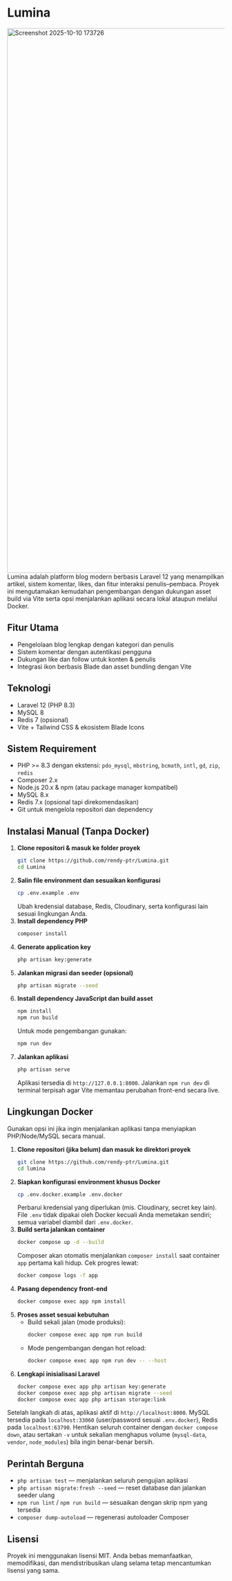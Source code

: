 # Lumina

<img width="2559" height="1259" alt="Screenshot 2025-10-10 173726" src="https://github.com/user-attachments/assets/5a526f33-0327-4d33-a0c5-5e550cb5ca6f" />
Lumina adalah platform blog modern berbasis Laravel 12 yang menampilkan artikel, sistem komentar, likes, dan fitur interaksi penulis–pembaca. Proyek ini mengutamakan kemudahan pengembangan dengan dukungan asset build via Vite serta opsi menjalankan aplikasi secara lokal ataupun melalui Docker.

## Fitur Utama
- Pengelolaan blog lengkap dengan kategori dan penulis
- Sistem komentar dengan autentikasi pengguna
- Dukungan like dan follow untuk konten & penulis
- Integrasi ikon berbasis Blade dan asset bundling dengan Vite

## Teknologi
- Laravel 12 (PHP 8.3)
- MySQL 8
- Redis 7 (opsional)
- Vite + Tailwind CSS & ekosistem Blade Icons

## Sistem Requirement
- PHP >= 8.3 dengan ekstensi: `pdo_mysql`, `mbstring`, `bcmath`, `intl`, `gd`, `zip`, `redis`
- Composer 2.x
- Node.js 20.x & npm (atau package manager kompatibel)
- MySQL 8.x
- Redis 7.x (opsional tapi direkomendasikan)
- Git untuk mengelola repositori dan dependency

## Instalasi Manual (Tanpa Docker)
1. **Clone repositori & masuk ke folder proyek**
   ```bash
   git clone https://github.com/rendy-ptr/Lumina.git
   cd Lumina
   ```
2. **Salin file environment dan sesuaikan konfigurasi**
   ```bash
   cp .env.example .env
   ```
   Ubah kredensial database, Redis, Cloudinary, serta konfigurasi lain sesuai lingkungan Anda.
3. **Install dependency PHP**
   ```bash
   composer install
   ```
4. **Generate application key**
   ```bash
   php artisan key:generate
   ```
5. **Jalankan migrasi dan seeder (opsional)**
   ```bash
   php artisan migrate --seed
   ```
6. **Install dependency JavaScript dan build asset**
   ```bash
   npm install
   npm run build
   ```
   Untuk mode pengembangan gunakan:
   ```bash
   npm run dev
   ```
7. **Jalankan aplikasi**
   ```bash
   php artisan serve
   ```
   Aplikasi tersedia di `http://127.0.0.1:8000`. Jalankan `npm run dev` di terminal terpisah agar Vite memantau perubahan front-end secara live.

## Lingkungan Docker
Gunakan opsi ini jika ingin menjalankan aplikasi tanpa menyiapkan PHP/Node/MySQL secara manual.

1. **Clone repositori (jika belum) dan masuk ke direktori proyek**
   ```bash
   git clone https://github.com/rendy-ptr/Lumina.git
   cd lumina
   ```
2. **Siapkan konfigurasi environment khusus Docker**
   ```bash
   cp .env.docker.example .env.docker
   ```
   Perbarui kredensial yang diperlukan (mis. Cloudinary, secret key lain). File `.env` tidak dipakai oleh Docker kecuali Anda memetakan sendiri; semua variabel diambil dari `.env.docker`.
3. **Build serta jalankan container**
   ```bash
   docker compose up -d --build
   ```
   Composer akan otomatis menjalankan `composer install` saat container `app` pertama kali hidup. Cek progres lewat:
   ```bash
   docker compose logs -f app
   ```
4. **Pasang dependency front-end**
   ```bash
   docker compose exec app npm install
   ```
5. **Proses asset sesuai kebutuhan**
   - Build sekali jalan (mode produksi):
     ```bash
     docker compose exec app npm run build
     ```
   - Mode pengembangan dengan hot reload:
     ```bash
     docker compose exec app npm run dev -- --host
     ```
6. **Lengkapi inisialisasi Laravel**
   ```bash
   docker compose exec app php artisan key:generate
   docker compose exec app php artisan migrate --seed
   docker compose exec app php artisan storage:link
   ```

Setelah langkah di atas, aplikasi aktif di `http://localhost:8000`. MySQL tersedia pada `localhost:33060` (user/password sesuai `.env.docker`), Redis pada `localhost:63790`. Hentikan seluruh container dengan `docker compose down`, atau sertakan `-v` untuk sekalian menghapus volume (`mysql-data`, `vendor`, `node_modules`) bila ingin benar-benar bersih.

## Perintah Berguna
- `php artisan test` — menjalankan seluruh pengujian aplikasi
- `php artisan migrate:fresh --seed` — reset database dan jalankan seeder ulang
- `npm run lint` / `npm run build` — sesuaikan dengan skrip npm yang tersedia
- `composer dump-autoload` — regenerasi autoloader Composer

## Lisensi
Proyek ini menggunakan lisensi MIT. Anda bebas memanfaatkan, memodifikasi, dan mendistribusikan ulang selama tetap mencantumkan lisensi yang sama.
